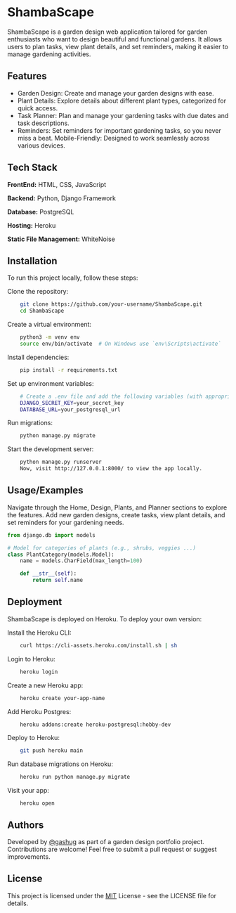 
# ShambaScape

ShambaScape is a garden design web application tailored for garden enthusiasts who want to design beautiful and functional gardens. It allows users to plan tasks, view plant details, and set reminders, making it easier to manage gardening activities.


## Features

- Garden Design: Create and manage your garden designs with ease.
- Plant Details: Explore details about different plant types, categorized for quick access.
- Task Planner: Plan and manage your gardening tasks with due dates and task descriptions.
- Reminders: Set reminders for important gardening tasks, so you never miss a beat. Mobile-Friendly: Designed to work seamlessly across various devices.


## Tech Stack

**FrontEnd:** HTML, CSS, JavaScript

**Backend:** Python, Django Framework

**Database:** PostgreSQL

**Hosting:** Heroku

**Static File Management:** WhiteNoise



## Installation

To run this project locally, follow these steps:

Clone the repository:
```bash
    git clone https://github.com/your-username/ShambaScape.git
    cd ShambaScape
```

Create a virtual environment:
```bash
    python3 -m venv env
    source env/bin/activate  # On Windows use `env\Scripts\activate`
```

Install dependencies:
```bash
    pip install -r requirements.txt
```

Set up environment variables:
```bash
    # Create a .env file and add the following variables (with appropriate values):
    DJANGO_SECRET_KEY=your_secret_key
    DATABASE_URL=your_postgresql_url
```

Run migrations:
```bash
    python manage.py migrate
```

Start the development server:
```bash
    python manage.py runserver
    Now, visit http://127.0.0.1:8000/ to view the app locally.
```
    
## Usage/Examples
Navigate through the Home, Design, Plants, and Planner sections to explore the features. Add new garden designs, create tasks, view plant details, and set reminders for your gardening needs.

```python
from django.db import models

# Model for categories of plants (e.g., shrubs, veggies ...)
class PlantCategory(models.Model):
    name = models.CharField(max_length=100)

    def __str__(self):
        return self.name
```


## Deployment

ShambaScape is deployed on Heroku. To deploy your own version:

Install the Heroku CLI:
```bash
    curl https://cli-assets.heroku.com/install.sh | sh
```

Login to Heroku:
```bash
    heroku login
```

Create a new Heroku app:
```bash
    heroku create your-app-name
```

Add Heroku Postgres:
```bash
    heroku addons:create heroku-postgresql:hobby-dev
```

Deploy to Heroku:
```bash
    git push heroku main
```

Run database migrations on Heroku:
```bash
    heroku run python manage.py migrate
```

Visit your app:
```
    heroku open
```


## Authors
Developed by [@gashug](https://www.github.com/gashug) as part of a garden design portfolio project. Contributions are welcome! Feel free to submit a pull request or suggest improvements.



## License

This project is licensed under the [MIT](https://choosealicense.com/licenses/mit/) License - see the LICENSE file for details.

